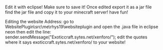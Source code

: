 Edit it with eclipse!
Make sure to save it!
Once edited export it as a jar file
find the jar file and copy it to your minecraft server!
have fun!


Editing the website Address:
go to WebsitePlugin\src\me\rhys19\websiteplugin
and open the .java file in eclipse neon
then edit the line: sender.sendMessage("Exoticcraft.sytes.net/xenforo/");
edit the quotes where it says exoticcraft.sytes.net/xenforo/ to your website!
